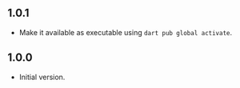 ## 1.0.1

- Make it available as executable using `dart pub global activate`.

## 1.0.0

- Initial version.
